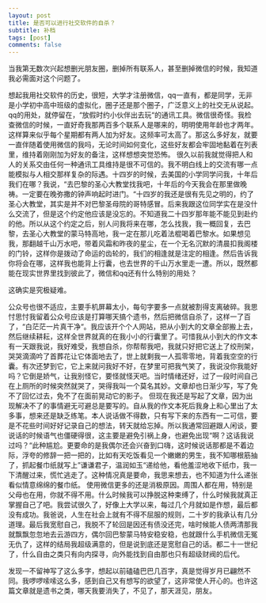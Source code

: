 ```yaml
---
layout: post
title: 是否可以进行社交软件的自杀？
subtitle: 补档
tags: [post]
comments: false
---
```

当我第无数次兴起想删光朋友圈，删掉所有联系人，甚至删掉微信的时候，我知道我必需面对这个问题了。

想起我用社交软件的历史，很短，大学才注册微信，qq一直有，都是同学，无非是小学初中高中班级的虚拟化，圈子还是那个圈子，广泛意义上的社交无从说起。qq的用处，就停留在，“放假时约小伙伴出去玩“的通讯工具。微信很奇怪。我检查微信的时候，一直好奇我那两百多个联系人是哪来的，明明使用年龄也才两年。这样算来似乎每个星期都有两人加为好友。这频率可太高了。那这么多好友，就要一直伴随着使用微信的我吗，无论时间如何变化，这些好友都会牢固地黏着在列表里，维持着刚刚加为好友的备注，这样想想突觉恐怖。
很久以前我就觉得把人和人的关系交由任何一种通讯工具维持是很不可信的。我不明白线上的交流有哪一点能模拟与人相交那样复杂的际遇。十四岁的时候，去美国的小学同学问我，十年后我们在哪？我说，“去巴黎的圣心大教堂找我吧，十年后的今天我会在那里做晚祷。一定要在晚弥撒的钟声响起时进门。“十四岁的我还是很有先见之明的，约了圣心大教堂，其实是并不对巴黎圣母院的哥特感冒。后来我跟这位同学实在是没什么交流了，但是这个约定他应该是没忘的。不知道我二十四岁那年能不能见到赴约的他。所以从这个约定之后，别人问我将来在哪，怎么找我，我一概回复，去巴黎，去圣心大教堂的蒙马特高地，我一定在那儿吃着法棍喝着巴黎水。如果想见我，那翻越千山万水吧，带着风霜和昨夜的星尘，在一个无名沉默的清晨扣我阁楼的门铃，这样你是拨动了命运的齿轮的，我们的相逢就是注定的相逢。然后告诉我你将会在哪，这样我也能背上行囊，也去世界的千山万水里走一遭。所以，既然都能在现实世界里找到彼此了，微信和qq还有什么特别的用处？

这确实是究极疑难。

公众号也很不适应，主要手机屏幕太小，每句字要多一点就被割得支离破碎。我思忖思忖我留着公众号应该是打算哪天搞个遗书，然后把微信自杀了，这样一了百了，“白茫茫一片真干净“。我应该开个个人网站，把从小到大的文章全部搬上去，然后继续耕耘，这样全世界就真的在我小小的行囊里了。可惜我从小到大的作文本有一天跟我说，我好难受，我想自杀，你帮帮我吧，我就只好把它送上了绞刑架，哭哭滴滴吟了首葬花让它体面地去了，世上就剩我一人孤零零地，背着我空空的行囊。有次还梦到它，它上来就问我好不好，在梦里可把我气笑了，我说没你我能好吗？它倒是娇气，让我别怪它，要怪就怪天吧。当时情绪还好，过了一段时间自己在上厕所的时候突然就哭了，哭得我叫一个莫名其妙。文章却也日渐少写，写了免不了回忆过去，免不了在面前晃动它的影子。
但现在我还是写起了文章，因为出现解决不了的事情避无可避总是要写的。自从我的作文本死后我身上和心里出了太多事，想来还是缺乏练笔。本人说话做不得数，只有写下来的东西有一二可信，要是不花些时间好好记录自己的想法，转天就给忘掉。所以我通常回避跟人闲谈，要说话的时候语气也僵硬得很，这主要是避免引祸上身，也避免出现“啊？这话我说过吗？“此种尴尬。更要命的是我偶尔还会兴奋到口嗨，这时候说话那都是不着边际，浮夸的修辞一把一把的，比如有天吃饭看见一个嫩嫩的男生，我不知哪根筋抽了，抓起餐巾纸就写上”谦谦君子，温润如玉“递给他，看他羞涩地收下纸巾，我一下清醒过来，慌忙逃走了。这种情况真是要命，我思来想去，也不知道为什么递张看似情意绵绵的餐巾纸。
使用微信更多的还是消极原因。周围人都在用，特别是父母也在用，你就不得不用。什么时候我可以挣脱这种束缚了，什么时候我就真正掌握自己了吧。我尝试很久了，好像上大学以来，每过几个月就如是作想，最后都没有成功。我爸说，人生在社会上就有不得不屈服的规则，二十岁的我承认有几分道理。最后我宽慰自己，我脱不了轮回是因还有债没还完，啥时候能人债两清那我就飘飘忽忽地去云游四方，偶尔回巴黎蒙马特安稳安稳，也就跟什么手机微信无冤无仇了，这样的结局我超级满意的，但是说到底还是宽慰自己的话。都二十一世纪了，什么自由之类只有向内探寻，向外能找到自由那也只有超级财阀的后代。

发现一不留神写了这么多字，想起以前磕磕巴巴几百字，真是觉得岁月已翩然不同。我啰啰嗦嗦这么多，感到自己又有想写的欲望了，这非常使人开心的。也许这篇文章就是遗书之类，哪天我要消失了，不见了，那天涯见，朋友。
